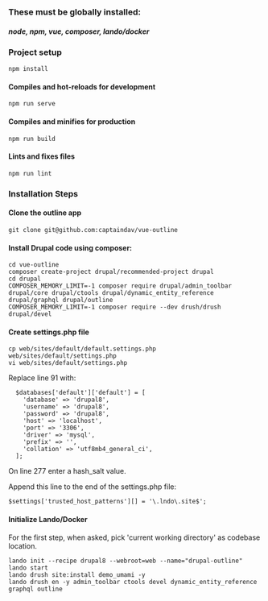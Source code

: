 ### These must be globally installed:
##### node, npm, vue, composer, lando/docker

### Project setup
```
npm install
```

#### Compiles and hot-reloads for development
```
npm run serve
```

#### Compiles and minifies for production
```
npm run build
```

#### Lints and fixes files
```
npm run lint
```

### Installation Steps

#### Clone the outline app
```
git clone git@github.com:captaindav/vue-outline
```

#### Install Drupal code using composer:
```
cd vue-outline
composer create-project drupal/recommended-project drupal
cd drupal
COMPOSER_MEMORY_LIMIT=-1 composer require drupal/admin_toolbar drupal/core drupal/ctools drupal/dynamic_entity_reference drupal/graphql drupal/outline
COMPOSER_MEMORY_LIMIT=-1 composer require --dev drush/drush drupal/devel
```

#### Create settings.php file
```
cp web/sites/default/default.settings.php web/sites/default/settings.php
vi web/sites/default/settings.php
```
Replace line 91 with:
```
  $databases['default']['default'] = [
    'database' => 'drupal8',
    'username' => 'drupal8',
    'password' => 'drupal8',
    'host' => 'localhost',
    'port' => '3306',
    'driver' => 'mysql',
    'prefix' => '',
    'collation' => 'utf8mb4_general_ci',
  ];
```

On line 277 enter a hash_salt value.

Append this line to the end of the settings.php file:
```
$settings['trusted_host_patterns'][] = '\.lndo\.site$';
```

#### Initialize Lando/Docker
 For the first step, when asked, pick 'current working directory' as codebase location.
```
lando init --recipe drupal8 --webroot=web --name="drupal-outline"
lando start
lando drush site:install demo_umami -y
lando drush en -y admin_toolbar ctools devel dynamic_entity_reference graphql outline
 ```


